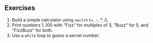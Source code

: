 ## Exercises
1) Build a simple calculator using `switch` (+, -, *, /).
2) Print numbers 1..100 with "Fizz" for multiples of 3, "Buzz" for 5, and "FizzBuzz" for both.
3) Use a `while` loop to guess a secret number.
